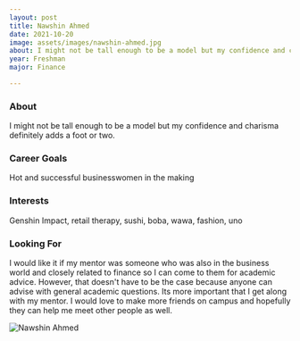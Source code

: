 ```yaml
---
layout: post
title: Nawshin Ahmed 
date: 2021-10-20
image: assets/images/nawshin-ahmed.jpg
about: I might not be tall enough to be a model but my confidence and charisma definitely adds a foot or two. 
year: Freshman
major: Finance

---
```


### About

I might not be tall enough to be a model but my confidence and charisma definitely adds a foot or two. 

### Career Goals

Hot and successful businesswomen in the making

### Interests

Genshin Impact, retail therapy, sushi, boba, wawa, fashion, uno

### Looking For

I would like it if my mentor was someone who was also in the business world and closely related to finance so I can come to them for academic advice. However, that doesn't have to be the case because anyone can advise with general academic questions. Its more important that I get along with my mentor. I would love to make more friends on campus and hopefully they can help me meet other people as well. 

<div class="text-center my-5">
    <img src="{ "https://sase-drexel.github.io/mentorship-2021/assets/images/nawshin-ahmed.jpg" | absolute_url }" alt="Nawshin Ahmed" class="rounded post-img" />
</div>
